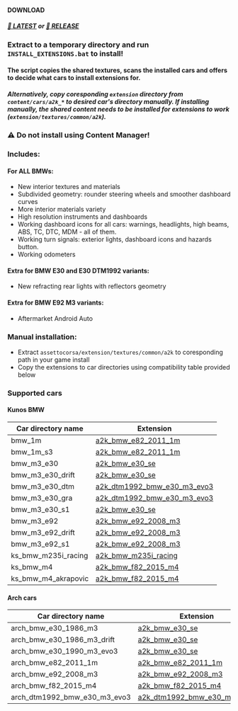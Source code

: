 #### DOWNLOAD
##### [💾 LATEST](https://codeload.github.com/A2K/ac-cars-extensions/zip/refs/heads/main) or [💾 RELEASE](https://github.com/A2K/ac-cars-extensions/releases/latest)


### Extract to a temporary directory and run `INSTALL_EXTENSIONS.bat` to install!
#### The script copies the shared textures, scans the installed cars and offers to decide what cars to install extensions for.
##### Alternatively, copy coresponding `extension` directory from `content/cars/a2k_*` to desired car's directory manually. If installing manually, the shared content needs to be installed for extensions to work (`extension/textures/common/a2k`).

### ⚠️ Do not install using Content Manager!


### Includes:
#### For ALL BMWs:
* New interior textures and materials
* Subdivided geometry: rounder steering wheels and smoother dashboard curves
* More interior materials variety
* High resolution instruments and dashboards
* Working dashboard icons for all cars: warnings, headlights, high beams, ABS, TC, DTC, MDM - all of them.
* Working turn signals: exterior lights, dashboard icons and hazards button.
* Working odometers

#### Extra for BMW E30 and E30 DTM1992 variants:
* New refracting rear lights with reflectors geometry

#### Extra for BMW E92 M3 variants:
* Aftermarket Android Auto

### Manual installation:
* Extract `assettocorsa/extension/textures/common/a2k` to coresponding path in your game install
* Copy the extensions to car directories using compatibility table provided below
  
### Supported cars

#### Kunos BMW
| Car directory name  | Extension                   |
| ------------------- | --------------------------- |
| bmw_1m              | [a2k_bmw_e82_2011_1m](https://github.com/A2K/ac-cars-extensions/tree/main/assettocorsa/content/cars/a2k_bmw_e30_se/extension)         |
| bmw_1m_s3           | [a2k_bmw_e82_2011_1m](https://github.com/A2K/ac-cars-extensions/tree/main/assettocorsa/content/cars/a2k_bmw_e82_2011_1m/extension)         |
| bmw_m3_e30          | [a2k_bmw_e30_se](https://github.com/A2K/ac-cars-extensions/tree/main/assettocorsa/content/cars/a2k_bmw_e30_se/extension)              |
| bmw_m3_e30_drift    | [a2k_bmw_e30_se](https://github.com/A2K/ac-cars-extensions/tree/main/assettocorsa/content/cars/a2k_bmw_e30_se/extension)              |
| bmw_m3_e30_dtm      | [a2k_dtm1992_bmw_e30_m3_evo3](https://github.com/A2K/ac-cars-extensions/tree/main/assettocorsa/content/cars/a2k_dtm1992_bmw_e30_m3_evo3/extension) |
| bmw_m3_e30_gra      | [a2k_dtm1992_bmw_e30_m3_evo3](https://github.com/A2K/ac-cars-extensions/tree/main/assettocorsa/content/cars/a2k_dtm1992_bmw_e30_m3_evo3/extension) |
| bmw_m3_e30_s1       | [a2k_bmw_e30_se](https://github.com/A2K/ac-cars-extensions/tree/main/assettocorsa/content/cars/a2k_bmw_e30_se/extension)              |
| bmw_m3_e92          | [a2k_bmw_e92_2008_m3](https://github.com/A2K/ac-cars-extensions/tree/main/assettocorsa/content/cars/a2k_bmw_e92_2008_m3/extension)         |
| bmw_m3_e92_drift    | [a2k_bmw_e92_2008_m3](https://github.com/A2K/ac-cars-extensions/tree/main/assettocorsa/content/cars/a2k_bmw_e92_2008_m3/extension)         |
| bmw_m3_e92_s1       | [a2k_bmw_e92_2008_m3](https://github.com/A2K/ac-cars-extensions/tree/main/assettocorsa/content/cars/a2k_bmw_e92_2008_m3/extension)         |
| ks_bmw_m235i_racing | [a2k_bmw_m235i_racing](https://github.com/A2K/ac-cars-extensions/tree/main/assettocorsa/content/cars/a2k_bmw_m235i_racing/extension)        |
| ks_bmw_m4           | [a2k_bmw_f82_2015_m4](https://github.com/A2K/ac-cars-extensions/tree/main/assettocorsa/content/cars/a2k_bmw_f82_2015_m4/extension)         |
| ks_bmw_m4_akrapovic | [a2k_bmw_f82_2015_m4](https://github.com/A2K/ac-cars-extensions/tree/main/assettocorsa/content/cars/a2k_bmw_f82_2015_m4/extension)         |

#### Arch cars
| Car directory name           | Extension                   |
| ---------------------------- | --------------------------- |
| arch_bmw_e30_1986_m3         | [a2k_bmw_e30_se](https://github.com/A2K/ac-cars-extensions/tree/main/assettocorsa/content/cars/a2k_bmw_e30_se/extension)              |
| arch_bmw_e30_1986_m3_drift   | [a2k_bmw_e30_se](https://github.com/A2K/ac-cars-extensions/tree/main/assettocorsa/content/cars/a2k_bmw_e30_se/extension)              |
| arch_bmw_e30_1990_m3_evo3    | [a2k_bmw_e30_se](https://github.com/A2K/ac-cars-extensions/tree/main/assettocorsa/content/cars/a2k_bmw_e30_se/extension)              |
| arch_bmw_e82_2011_1m         | [a2k_bmw_e82_2011_1m](https://github.com/A2K/ac-cars-extensions/tree/main/assettocorsa/content/cars/a2k_bmw_e82_2011_1m/extension)         |
| arch_bmw_e92_2008_m3         | [a2k_bmw_e92_2008_m3](https://github.com/A2K/ac-cars-extensions/tree/main/assettocorsa/content/cars/a2k_bmw_e92_2008_m3/extension)         |
| arch_bmw_f82_2015_m4         | [a2k_bmw_f82_2015_m4](https://github.com/A2K/ac-cars-extensions/tree/main/assettocorsa/content/cars/a2k_bmw_f82_2015_m4/extension)         |
| arch_dtm1992_bmw_e30_m3_evo3 | [a2k_dtm1992_bmw_e30_m3_evo3](https://github.com/A2K/ac-cars-extensions/tree/main/assettocorsa/content/cars/a2k_dtm1992_bmw_e30_m3_evo3/extension) |

